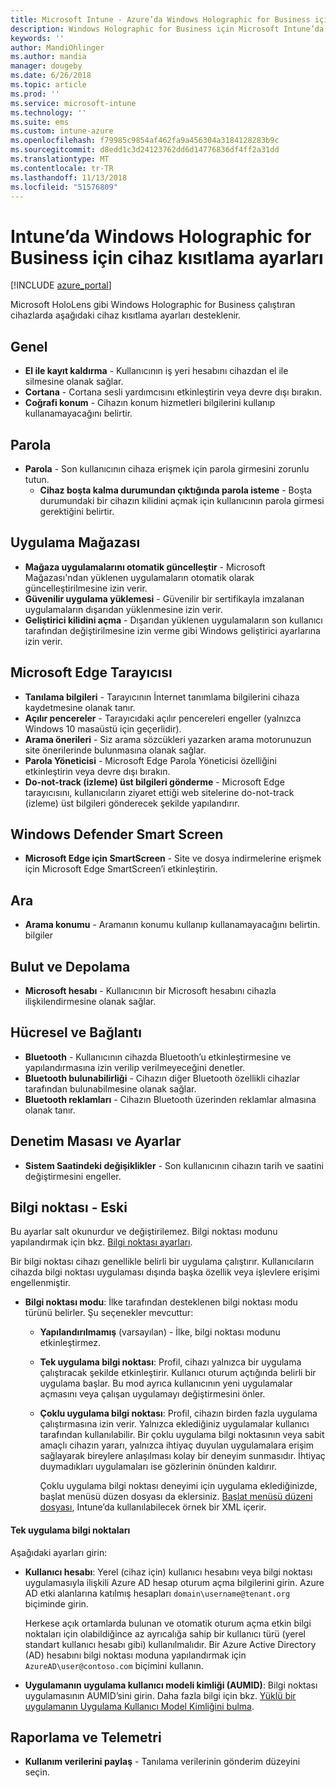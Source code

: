```yaml
---
title: Microsoft Intune - Azure’da Windows Holographic for Business için cihaz kısıtlamaları | Microsoft Docs
description: Windows Holographic for Business için Microsoft Intune’da kaydı kaldırma, coğrafi konum, parolalar, uygulama mağazasından uygulama yükleme, Microsoft Edge’de çerezler ve açılır pencereler, Windows Defender, arama, bulut ve depolama, bluetooth bağlantısı, sistem saati ve Azure’da kullanım verileri gibi cihaz kısıtlama ayarları hakkında bilgi edinin ve bu ayarları yapılandırın.
keywords: ''
author: MandiOhlinger
ms.author: mandia
manager: dougeby
ms.date: 6/26/2018
ms.topic: article
ms.prod: ''
ms.service: microsoft-intune
ms.technology: ''
ms.suite: ems
ms.custom: intune-azure
ms.openlocfilehash: f79985c9854af462fa9a456304a3184128283b9c
ms.sourcegitcommit: d8edd1c3d24123762dd6d14776836df4ff2a31dd
ms.translationtype: MT
ms.contentlocale: tr-TR
ms.lasthandoff: 11/13/2018
ms.locfileid: "51576809"
---
```

# <a name="device-restriction-settings-for-windows-holographic-for-business-in-intune"></a>Intune’da Windows Holographic for Business için cihaz kısıtlama ayarları

[!INCLUDE [azure_portal](./includes/azure_portal.md)]

Microsoft HoloLens gibi Windows Holographic for Business çalıştıran cihazlarda aşağıdaki cihaz kısıtlama ayarları desteklenir.

## <a name="general"></a>Genel

- **El ile kayıt kaldırma** - Kullanıcının iş yeri hesabını cihazdan el ile silmesine olanak sağlar.
- **Cortana** - Cortana sesli yardımcısını etkinleştirin veya devre dışı bırakın.
- **Coğrafi konum** - Cihazın konum hizmetleri bilgilerini kullanıp kullanamayacağını belirtir.

## <a name="password"></a>Parola
-   **Parola** - Son kullanıcının cihaza erişmek için parola girmesini zorunlu tutun.
    -   **Cihaz boşta kalma durumundan çıktığında parola isteme** - Boşta durumundaki bir cihazın kilidini açmak için kullanıcının parola girmesi gerektiğini belirtir.

## <a name="app-store"></a>Uygulama Mağazası

-   **Mağaza uygulamalarını otomatik güncelleştir** - Microsoft Mağazası'ndan yüklenen uygulamaların otomatik olarak güncelleştirilmesine izin verir.
-   **Güvenilir uygulama yüklemesi** - Güvenilir bir sertifikayla imzalanan uygulamaların dışarıdan yüklenmesine izin verir.
-   **Geliştirici kilidini açma** - Dışarıdan yüklenen uygulamaların son kullanıcı tarafından değiştirilmesine izin verme gibi Windows geliştirici ayarlarına izin verir.

## <a name="microsoft-edge-browser"></a>Microsoft Edge Tarayıcısı

-   **Tanılama bilgileri** - Tarayıcının İnternet tanımlama bilgilerini cihaza kaydetmesine olanak tanır.
-   **Açılır pencereler** - Tarayıcıdaki açılır pencereleri engeller (yalnızca Windows 10 masaüstü için geçerlidir).
-   **Arama önerileri** - Siz arama sözcükleri yazarken arama motorunuzun site önerilerinde bulunmasına olanak sağlar.
-   **Parola Yöneticisi** - Microsoft Edge Parola Yöneticisi özelliğini etkinleştirin veya devre dışı bırakın.
- **Do-not-track (izleme) üst bilgileri gönderme** - Microsoft Edge tarayıcısını, kullanıcıların ziyaret ettiği web sitelerine do-not-track (izleme) üst bilgileri gönderecek şekilde yapılandırır.

## <a name="windows-defender-smart-screen"></a>Windows Defender Smart Screen

- **Microsoft Edge için SmartScreen** - Site ve dosya indirmelerine erişmek için Microsoft Edge SmartScreen’i etkinleştirin.

## <a name="search"></a>Ara
- **Arama konumu** - Aramanın konumu kullanıp kullanamayacağını belirtin. bilgiler

## <a name="cloud-and-storage"></a>Bulut ve Depolama
-   **Microsoft hesabı** - Kullanıcının bir Microsoft hesabını cihazla ilişkilendirmesine olanak sağlar.

## <a name="cellular-and-connectivity"></a>Hücresel ve Bağlantı

-   **Bluetooth** - Kullanıcının cihazda Bluetooth’u etkinleştirmesine ve yapılandırmasına izin verilip verilmeyeceğini denetler.
-   **Bluetooth bulunabilirliği** - Cihazın diğer Bluetooth özellikli cihazlar tarafından bulunabilmesine olanak sağlar.
-   **Bluetooth reklamları** - Cihazın Bluetooth üzerinden reklamlar almasına olanak tanır.

## <a name="control-panel-and-settings"></a>Denetim Masası ve Ayarlar

- **Sistem Saatindeki değişiklikler** - Son kullanıcının cihazın tarih ve saatini değiştirmesini engeller.

## <a name="kiosk---obsolete"></a>Bilgi noktası - Eski

Bu ayarlar salt okunurdur ve değiştirilemez. Bilgi noktası modunu yapılandırmak için bkz. [Bilgi noktası ayarları](kiosk-settings.md#windows-holographic-for-business).

Bir bilgi noktası cihazı genellikle belirli bir uygulama çalıştırır. Kullanıcıların cihazda bilgi noktası uygulaması dışında başka özellik veya işlevlere erişimi engellenmiştir.

- **Bilgi noktası modu**: İlke tarafından desteklenen bilgi noktası modu türünü belirler. Şu seçenekler mevcuttur:

  - **Yapılandırılmamış** (varsayılan) - İlke, bilgi noktası modunu etkinleştirmez. 
  - **Tek uygulama bilgi noktası**: Profil, cihazı yalnızca bir uygulama çalıştıracak şekilde etkinleştirir. Kullanıcı oturum açtığında belirli bir uygulama başlar. Bu mod ayrıca kullanıcının yeni uygulamalar açmasını veya çalışan uygulamayı değiştirmesini önler.
  - **Çoklu uygulama bilgi noktası**: Profil, cihazın birden fazla uygulama çalıştırmasına izin verir. Yalnızca eklediğiniz uygulamalar kullanıcı tarafından kullanılabilir. Bir çoklu uygulama bilgi noktasının veya sabit amaçlı cihazın yararı, yalnızca ihtiyaç duyulan uygulamalara erişim sağlayarak bireylere anlaşılması kolay bir deneyim sunmasıdır. İhtiyaç duymadıkları uygulamaları ise gözlerinin önünden kaldırır. 
  
    Çoklu uygulama bilgi noktası deneyimi için uygulama eklediğinizde, başlat menüsü düzen dosyası da eklersiniz. [Başlat menüsü düzeni dosyası](https://docs.microsoft.com/hololens/hololens-kiosk#start-layout-file-for-intune), Intune’da kullanılabilecek örnek bir XML içerir. 

#### <a name="single-app-kiosks"></a>Tek uygulama bilgi noktaları
Aşağıdaki ayarları girin:

- **Kullanıcı hesabı**: Yerel (cihaz için) kullanıcı hesabını veya bilgi noktası uygulamasıyla ilişkili Azure AD hesap oturum açma bilgilerini girin. Azure AD etki alanlarına katılmış hesapları `domain\username@tenant.org` biçiminde girin. 

    Herkese açık ortamlarda bulunan ve otomatik oturum açma etkin bilgi noktaları için olabildiğince az ayrıcalığa sahip bir kullanıcı türü (yerel standart kullanıcı hesabı gibi) kullanılmalıdır. Bir Azure Active Directory (AD) hesabını bilgi noktası moduna yapılandırmak için `AzureAD\user@contoso.com` biçimini kullanın.

- **Uygulamanın uygulama kullanıcı modeli kimliği (AUMID)**: Bilgi noktası uygulamasının AUMID’sini girin. Daha fazla bilgi için bkz. [Yüklü bir uygulamanın Uygulama Kullanıcı Model Kimliğini bulma](https://docs.microsoft.com/windows-hardware/customize/enterprise/find-the-application-user-model-id-of-an-installed-app).

## <a name="reporting-and-telemetry"></a>Raporlama ve Telemetri

- **Kullanım verilerini paylaş** - Tanılama verilerinin gönderim düzeyini seçin.
